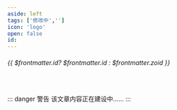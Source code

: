 ```yaml
---
aside: left
tags: ['修改中','']
icon: 'logo'
open: false
id: 
---
```

 
######  {{ $frontmatter.id? $frontmatter.id : $frontmatter.zoid }}
 
<br/>
 
::: danger <Badge type='warning'>警告</Badge>
该文章内容正在建设中......
:::
 
